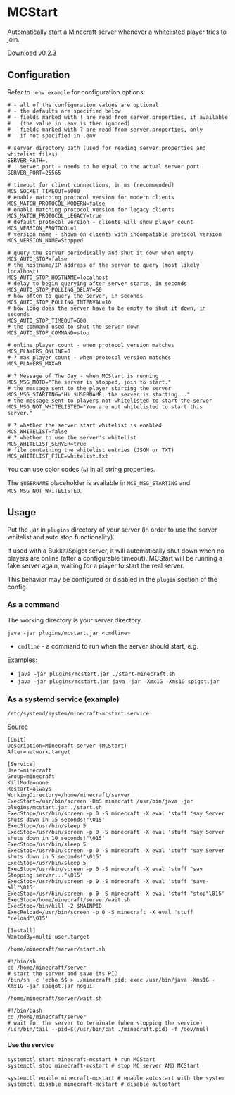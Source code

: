 # MCStart
Automatically start a Minecraft server whenever a whitelisted player tries to join.

[Download v0.2.3](https://github.com/kuba2k2/MCStart/releases/tag/v0.2.3)

## Configuration

Refer to `.env.example` for configuration options:
```dotenv
# - all of the configuration values are optional
# - the defaults are specified below
# - fields marked with ! are read from server.properties, if available
#   (the value in .env is then ignored)
# - fields marked with ? are read from server.properties, only
#   if not specified in .env

# server directory path (used for reading server.properties and whitelist files)
SERVER_PATH=.
# ! server port - needs to be equal to the actual server port
SERVER_PORT=25565

# timeout for client connections, in ms (recommended)
MCS_SOCKET_TIMEOUT=5000
# enable matching protocol version for modern clients
MCS_MATCH_PROTOCOL_MODERN=false
# enable matching protocol version for legacy clients
MCS_MATCH_PROTOCOL_LEGACY=true
# default protocol version - clients will show player count
MCS_VERSION_PROTOCOL=1
# version name - shown on clients with incompatible protocol version
MCS_VERSION_NAME=Stopped

# query the server periodically and shut it down when empty
MCS_AUTO_STOP=false
# the hostname/IP address of the server to query (most likely localhost)
MCS_AUTO_STOP_HOSTNAME=localhost
# delay to begin querying after server starts, in seconds
MCS_AUTO_STOP_POLLING_DELAY=60
# how often to query the server, in seconds
MCS_AUTO_STOP_POLLING_INTERVAL=10
# how long does the server have to be empty to shut it down, in seconds
MCS_AUTO_STOP_TIMEOUT=600
# the command used to shut the server down
MCS_AUTO_STOP_COMMAND=stop

# online player count - when protocol version matches
MCS_PLAYERS_ONLINE=0
# ? max player count - when protocol version matches
MCS_PLAYERS_MAX=0

# ? Message of The Day - when MCStart is running
MCS_MSG_MOTD="The server is stopped, join to start."
# the message sent to the player starting the server
MCS_MSG_STARTING="Hi $USERNAME, the server is starting..."
# the message sent to players not whitelisted to start the server
MCS_MSG_NOT_WHITELISTED="You are not whitelisted to start this server."

# ? whether the server start whitelist is enabled
MCS_WHITELIST=false
# ? whether to use the server's whitelist
MCS_WHITELIST_SERVER=true
# file containing the whitelist entries (JSON or TXT)
MCS_WHITELIST_FILE=whitelist.txt
```
You can use color codes (`&`) in all string properties.

The `$USERNAME` placeholder is available in `MCS_MSG_STARTING` and `MCS_MSG_NOT_WHITELISTED`.

## Usage

Put the .jar in `plugins` directory of your server (in order to use the server whitelist and auto stop functionality).

If used with a Bukkit/Spigot server, it will automatically shut down 
when no players are online (after a configurable timeout). MCStart will
be running a fake server again, waiting for a player to start the real server.

This behavior may be configured or disabled in the `plugin` section of the config.

### As a command
The working directory is your server directory.

`java -jar plugins/mcstart.jar <cmdline>`
- `cmdline` - a command to run when the server should start, e.g.

Examples:
- `java -jar plugins/mcstart.jar ./start-minecraft.sh`
- `java -jar plugins/mcstart.jar java -jar -Xmx1G -Xms1G spigot.jar`

### As a systemd service (example)
`/etc/systemd/system/minecraft-mcstart.service`

[Source](https://gist.github.com/nathanielc/9b98350ccbcbf21256d7)
```
[Unit]
Description=Minecraft server (MCStart)
After=network.target

[Service]
User=minecraft
Group=minecraft
KillMode=none
Restart=always
WorkingDirectory=/home/minecraft/server
ExecStart=/usr/bin/screen -DmS minecraft /usr/bin/java -jar plugins/mcstart.jar ./start.sh
ExecStop=/usr/bin/screen -p 0 -S minecraft -X eval 'stuff "say Server shuts down in 15 seconds!"\015'
ExecStop=/usr/bin/sleep 5
ExecStop=/usr/bin/screen -p 0 -S minecraft -X eval 'stuff "say Server shuts down in 10 seconds!"\015'
ExecStop=/usr/bin/sleep 5
ExecStop=/usr/bin/screen -p 0 -S minecraft -X eval 'stuff "say Server shuts down in 5 seconds!"\015'
ExecStop=/usr/bin/sleep 5
ExecStop=/usr/bin/screen -p 0 -S minecraft -X eval 'stuff "say Stopping server..."\015'
ExecStop=/usr/bin/screen -p 0 -S minecraft -X eval 'stuff "save-all"\015'
ExecStop=/usr/bin/screen -p 0 -S minecraft -X eval 'stuff "stop"\015'
ExecStop=/home/minecraft/server/wait.sh
ExecStop=/bin/kill -2 $MAINPID
ExecReload=/usr/bin/screen -p 0 -S minecraft -X eval 'stuff "reload"\015'

[Install]
WantedBy=multi-user.target
```

`/home/minecraft/server/start.sh`
```shell script
#!/bin/sh
cd /home/minecraft/server
# start the server and save its PID
/bin/sh -c 'echo $$ > ./minecraft.pid; exec /usr/bin/java -Xms1G -Xmx1G -jar spigot.jar nogui'
```

`/home/minecraft/server/wait.sh`
```shell script
#!/bin/bash
cd /home/minecraft/server
# wait for the server to terminate (when stopping the service)
/usr/bin/tail --pid=$(/usr/bin/cat ./minecraft.pid) -f /dev/null
```

#### Use the service
```shell script
systemctl start minecraft-mcstart # run MCStart
systemctl stop minecraft-mcstart # stop MC server AND MCStart

systemctl enable minecraft-mcstart # enable autostart with the system
systemctl disable minecraft-mcstart # disable autostart
```
